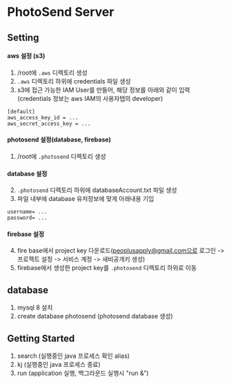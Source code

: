 # PhotoSend Server

## Setting
#### aws 설정 (s3)
1. /root에 `.aws` 디렉토리 생성
2. `.aws` 디렉토리 하위에 credentials 파일 생성
3. s3에 접근 가능한 IAM User를 만들어, 해당 정보를 아래와 같이 입력 (credentials 정보는 aws IAM의 사용자탭의 developer)
```
[default]
aws_access_key_id = ...
aws_secret_access_key = ...
```


#### photosend 설정(database,  firebase)
1. /root에 `.photosend` 디렉토리 생성



#### database 설정
2. `.photosend` 디렉토리 하위에 databaseAccount.txt 파일 생성
3. 파일 내부에 database 유저정보에 맞게 아래내용 기입
```
username= ...
password= ...
```


#### firebase 설정
4. fire base에서 project key 다운로드(peoplusapply@gmail.com으로 로그인 -> 프로젝트 설정 -> 서비스 계정 -> 새비공개키 생성)
5. firebase에서 생성한 project key를 `.photosend` 디렉토리 하위로 이동 




## database
1. mysql 8 설치
2. create database photosend (photosend database 생성)




## Getting Started
1. search (실행중인 java 프로세스 확인 alias)
2. kj (실행중인 java 프로세스 종료)
3. run (application 실행, 백그라운드 실행시 "run &")